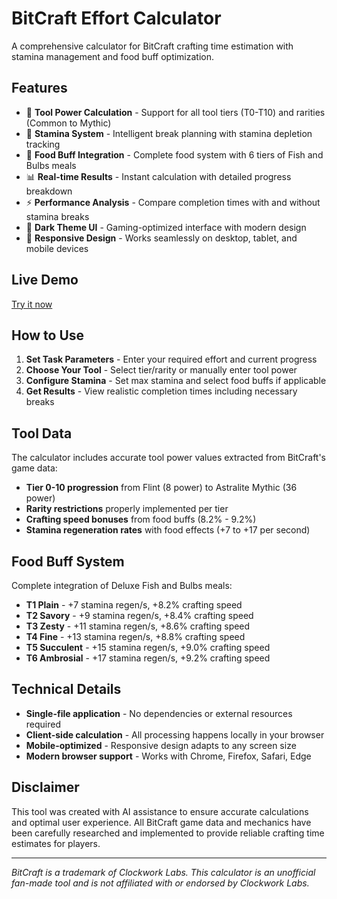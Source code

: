 # BitCraft Effort Calculator

A comprehensive calculator for BitCraft crafting time estimation with stamina management and food buff optimization.

## Features
- 🔨 **Tool Power Calculation** - Support for all tool tiers (T0-T10) and rarities (Common to Mythic)
- 🔋 **Stamina System** - Intelligent break planning with stamina depletion tracking
- 🍖 **Food Buff Integration** - Complete food system with 6 tiers of Fish and Bulbs meals
- 📊 **Real-time Results** - Instant calculation with detailed progress breakdown
- ⚡ **Performance Analysis** - Compare completion times with and without stamina breaks
- 🌙 **Dark Theme UI** - Gaming-optimized interface with modern design
- 📱 **Responsive Design** - Works seamlessly on desktop, tablet, and mobile devices

## Live Demo
[Try it now](https://zheavyofficial.github.io/BitCraft-Calculator/)

## How to Use

1. **Set Task Parameters** - Enter your required effort and current progress
2. **Choose Your Tool** - Select tier/rarity or manually enter tool power
3. **Configure Stamina** - Set max stamina and select food buffs if applicable
4. **Get Results** - View realistic completion times including necessary breaks

## Tool Data

The calculator includes accurate tool power values extracted from BitCraft's game data:
- **Tier 0-10 progression** from Flint (8 power) to Astralite Mythic (36 power)
- **Rarity restrictions** properly implemented per tier
- **Crafting speed bonuses** from food buffs (8.2% - 9.2%)
- **Stamina regeneration rates** with food effects (+7 to +17 per second)

## Food Buff System

Complete integration of Deluxe Fish and Bulbs meals:
- **T1 Plain** - +7 stamina regen/s, +8.2% crafting speed
- **T2 Savory** - +9 stamina regen/s, +8.4% crafting speed  
- **T3 Zesty** - +11 stamina regen/s, +8.6% crafting speed
- **T4 Fine** - +13 stamina regen/s, +8.8% crafting speed
- **T5 Succulent** - +15 stamina regen/s, +9.0% crafting speed
- **T6 Ambrosial** - +17 stamina regen/s, +9.2% crafting speed

## Technical Details

- **Single-file application** - No dependencies or external resources required
- **Client-side calculation** - All processing happens locally in your browser
- **Mobile-optimized** - Responsive design adapts to any screen size
- **Modern browser support** - Works with Chrome, Firefox, Safari, Edge

## Disclaimer

This tool was created with AI assistance to ensure accurate calculations and optimal user experience. All BitCraft game data and mechanics have been carefully researched and implemented to provide reliable crafting time estimates for players.

---

*BitCraft is a trademark of Clockwork Labs. This calculator is an unofficial fan-made tool and is not affiliated with or endorsed by Clockwork Labs.*
